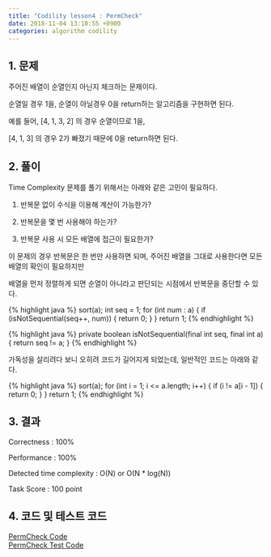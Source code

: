 ```yaml
---
title: "Codility lesson4 : PermCheck"
date: 2018-11-04 13:10:55 +0900
categories: algorithm codility
---
```


## 1. 문제

주어진 배열이 순열인지 아닌지 체크하는 문제이다.

순열일 경우 1을, 순열이 아닐경우 0을 return하는 알고리즘을 구현하면 된다.

예를 들어, [4, 1, 3, 2] 의 경우 순열이므로 1을,

[4, 1, 3] 의 경우 2가 빠졌기 때문에 0을 return하면 된다.


## 2. 풀이

Time Complexity 문제를 풀기 위해서는 아래와 같은 고민이 필요하다.

1. 반복문 없이 수식을 이용해 계산이 가능한가?

2. 반복문을 몇 번 사용해야 하는가?

3. 반복문 사용 시 모든 배열에 접근이 필요한가?   

이 문제의 경우 반복문은 한 번만 사용하면 되며, 주어진 배열을 그대로 사용한다면 모든 배열의 확인이 필요하지만

배열을 먼저 정렬하게 되면 순열이 아니라고 판단되는 시점에서 반복문을 중단할 수 있다. 

{% highlight java %}
    sort(a);
    int seq = 1;
    for (int num : a) {
        if (isNotSequential(seq++, num)) {
            return 0;
        }
    }
    return 1;
{% endhighlight %}

{% highlight java %}
    private boolean isNotSequential(final int seq, final int a) {
        return seq != a;
    }
{% endhighlight %}

가독성을 살리려다 보니 오히려 코드가 길어지게 되었는데, 일반적인 코드는 아래와 같다.

{% highlight java %}
    sort(a);
    for (int i = 1; i <= a.length; i++) {
        if (i != a[i - 1]) {
            return 0;
        }
    }
    return 1;
{% endhighlight %}



## 3. 결과
Correctness : 100%

Performance : 100%

Detected time complexity : O(N) or O(N * log(N))

Task Score : 100 point


## 4. 코드 및 테스트 코드
<div markdown="0">
    <a href="https://github.com/parksolo/algoStudy/blob/master/src/main/codility/lesson/lesson4/PermCheck.java"
       class="btn btn-success" 
       target="_blank">
       PermCheck Code
    </a>
</div>   
<div markdown="0">
    <a href="https://github.com/parksolo/algoStudy/blob/master/src/test/codility/lesson/lesson4/PermCheckTest.java"
       class="btn btn-warning" 
       target="_blank">
       PermCheck Test Code
    </a>
</div>

